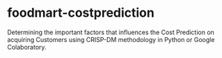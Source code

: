# foodmart-costprediction
Determining the important factors that influences the Cost Prediction on acquiring Customers using CRISP-DM methodology in Python or Google Colaboratory.
